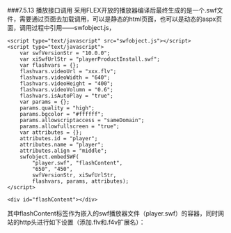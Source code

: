 ###7.5.13 播放接口调用
采用FLEX开放的播放器编译后最终生成的是一个.swf文件，需要通过页面去加载调用，可以是静态的html页面，也可以是动态的aspx页面，调用过程中引用——swfobject.js，


```
<script type="text/javascript" src="swfobject.js"></script>
<script type="text/javascript">
    var swfVersionStr = "10.0.0";
    var xiSwfUrlStr = "playerProductInstall.swf";
    var flashvars = {};
    flashvars.videoUrl = "xxx.flv";
    flashvars.videoWidth = "640";
    flashvars.videoHeight = "400";
    flashvars.videoVolumn = "0.6";
    flashvars.isAutoPlay = "true";
    var params = {};
    params.quality = "high";
    params.bgcolor = "#ffffff";
    params.allowscriptaccess = "sameDomain";
    params.allowfullscreen = "true";
    var attributes = {};
    attributes.id = "player";
    attributes.name = "player";
    attributes.align = "middle";
    swfobject.embedSWF(
        "player.swf", "flashContent",
        "650", "450",
        swfVersionStr, xiSwfUrlStr,
        flashvars, params, attributes);
</script>
 
<div id="flashContent"></div>
```


其中flashContent标签作为嵌入的swf播放器文件（player.swf）的容器，同时网站的http头进行如下设置（添加.flv和.f4v扩展名）：